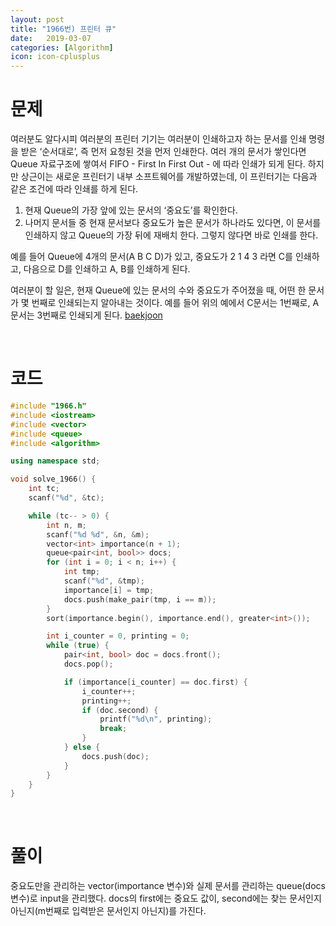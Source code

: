 ```yaml
---
layout: post
title: "1966번) 프린터 큐"
date:   2019-03-07
categories: [Algorithm]
icon: icon-cplusplus
---
```


# 문제
여러분도 알다시피 여러분의 프린터 기기는 여러분이 인쇄하고자 하는 문서를 인쇄 명령을 받은 ‘순서대로’, 즉 먼저 요청된 것을 먼저 인쇄한다. 여러 개의 문서가 쌓인다면 Queue 자료구조에 쌓여서 FIFO - First In First Out - 에 따라 인쇄가 되게 된다. 하지만 상근이는 새로운 프린터기 내부 소프트웨어를 개발하였는데, 이 프린터기는 다음과 같은 조건에 따라 인쇄를 하게 된다.

1. 현재 Queue의 가장 앞에 있는 문서의 ‘중요도’를 확인한다.
2. 나머지 문서들 중 현재 문서보다 중요도가 높은 문서가 하나라도 있다면, 이 문서를 인쇄하지 않고 Queue의 가장 뒤에 재배치 한다. 그렇지 않다면 바로 인쇄를 한다.

예를 들어 Queue에 4개의 문서(A B C D)가 있고, 중요도가 2 1 4 3 라면 C를 인쇄하고, 다음으로 D를 인쇄하고 A, B를 인쇄하게 된다.

여러분이 할 일은, 현재 Queue에 있는 문서의 수와 중요도가 주어졌을 때, 어떤 한 문서가 몇 번째로 인쇄되는지 알아내는 것이다. 예를 들어 위의 예에서 C문서는 1번째로, A문서는 3번째로 인쇄되게 된다. [baekjoon](https://www.acmicpc.net/problem/1966)

<br>

# 코드
```c++
#include "1966.h"
#include <iostream>
#include <vector>
#include <queue>
#include <algorithm>

using namespace std;

void solve_1966() {
    int tc;
    scanf("%d", &tc);

    while (tc-- > 0) {
        int n, m;
        scanf("%d %d", &n, &m);
        vector<int> importance(n + 1);
        queue<pair<int, bool>> docs;
        for (int i = 0; i < n; i++) {
            int tmp;
            scanf("%d", &tmp);
            importance[i] = tmp;
            docs.push(make_pair(tmp, i == m));
        }
        sort(importance.begin(), importance.end(), greater<int>());

        int i_counter = 0, printing = 0;
        while (true) {
            pair<int, bool> doc = docs.front();
            docs.pop();

            if (importance[i_counter] == doc.first) {
                i_counter++;
                printing++;
                if (doc.second) {
                    printf("%d\n", printing);
                    break;
                }
            } else {
                docs.push(doc);
            }
        }
    }
}
```

<br>

# 풀이
중요도만을 관리하는 vector(importance 변수)와 실제 문서를 관리하는 queue(docs 변수)로 input을 관리했다. docs의 first에는 중요도 값이, second에는 찾는 문서인지 아닌지(m번째로 입력받은 문서인지 아닌지)를 가진다.
